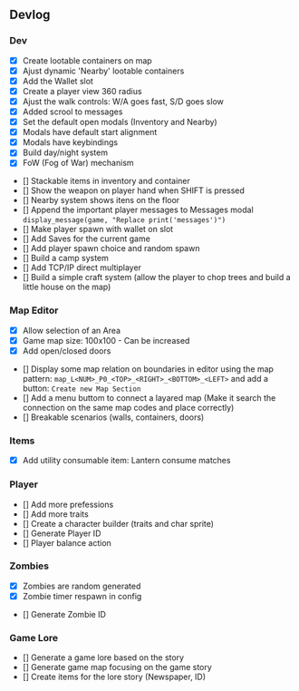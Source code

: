 ## Devlog

### Dev
- [x] Create lootable containers on map
- [x] Ajust dynamic 'Nearby' lootable containers
- [x] Add the Wallet slot
- [x] Create a player view 360 radius
- [x] Ajust the walk controls: W/A goes fast, S/D goes slow
- [x] Added scrool to messages
- [x] Set the default open modals (Inventory and Nearby)
- [x] Modals have default start alignment
- [x] Modals have keybindings
- [x] Build day/night system
- [x] FoW (Fog of War) mechanism
- [] Stackable items in inventory and container
- [] Show the weapon on player hand when SHIFT is pressed
- [] Nearby system shows itens on the floor
- [] Append the important player messages to Messages modal ```display_message(game, "Replace print('messages')")```
- [] Make player spawn with wallet on slot
- [] Add Saves for the current game
- [] Add player spawn choice and random spawn
- [] Build a camp system
- [] Add TCP/IP direct multiplayer
- [] Build a simple craft system (allow the player to chop trees and build a little house on the map)

### Map Editor
- [x] Allow selection of an Area
- [x] Game map size: 100x100 - Can be increased
- [x] Add open/closed doors
- [] Display some map relation on boundaries in editor using the map pattern: ```map_L<NUM>_P0_<TOP>_<RIGHT>_<BOTTOM>_<LEFT>``` and add a button: ```Create new Map Section```
- [] Add a menu buttom to connect a layared map (Make it search the connection on the same map codes and place correctly)
- [] Breakable scenarios (walls, containers, doors)

### Items
- [x] Add utility consumable item: Lantern consume matches

### Player
- [] Add more prefessions
- [] Add more traits
- [] Create a character builder (traits and char sprite)
- [] Generate Player ID
- [] Player balance action

### Zombies
- [x] Zombies are random generated
- [x] Zombie timer respawn in config
- [] Generate Zombie ID

### Game Lore
- [] Generate a game lore based on the story
- [] Generate game map focusing on the game story
- [] Create items for the lore story (Newspaper, ID)
